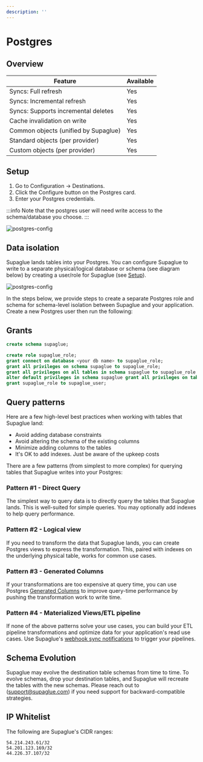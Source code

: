 ```yaml
---
description: ''
---
```


# Postgres

## Overview

| Feature                              | Available |
| ------------------------------------ | --------- |
| Syncs: Full refresh                  | Yes       |
| Syncs: Incremental refresh           | Yes       |
| Syncs: Supports incremental deletes  | Yes       |
| Cache invalidation on write          | Yes       |
| Common objects (unified by Supaglue) | Yes       |
| Standard objects (per provider)      | Yes       |
| Custom objects (per provider)        | Yes       |

## Setup

1. Go to Configuration -> Destinations.
2. Click the Configure button on the Postgres card.
3. Enter your Postgres credentials.

:::info
Note that the postgres user will need write access to the schema/database you choose.
:::

![postgres-config](/img/postgres_form.png)

## Data isolation

Supaglue lands tables into your Postgres. You can configure Supaglue to write to a separate physical/logical database or schema (see diagram below) by creating a user/role for Supaglue (see [Setup](./postgres.md#Setup)).

![postgres-config](/img/db-isolation.png)

In the steps below, we provide steps to create a separate Postgres role and schema for schema-level isolation between Supaglue and your application. Create a new Postgres user then run the following:

## Grants

```sql
create schema supaglue;

create role supaglue_role;
grant connect on database <your db name> to supaglue_role;
grant all privileges on schema supaglue to supaglue_role;
grant all privileges on all tables in schema supaglue to supaglue_role;
alter default privileges in schema supaglue grant all privileges on tables to supaglue_role;
grant supaglue_role to supaglue_user;

```

## Query patterns

Here are a few high-level best practices when working with tables that Supaglue land:

- Avoid adding database constraints
- Avoid altering the schema of the existing columns
- Minimize adding columns to the tables
- It's OK to add indexes. Just be aware of the upkeep costs

There are a few patterns (from simplest to more complex) for querying tables that Supaglue writes into your Postgres:

### Pattern #1 - Direct Query

The simplest way to query data is to directly query the tables that Supaglue lands. This is well-suited for simple queries. You may optionally add indexes to help query performance.

### Pattern #2 - Logical view

If you need to transform the data that Supaglue lands, you can create Postgres views to express the transformation. This, paired with indexes on the underlying physical table, works for common use cases.

### Pattern #3 - Generated Columns

If your transformations are too expensive at query time, you can use Postgres [Generated Columns](https://www.postgresql.org/docs/current/ddl-generated-columns.html) to improve query-time performance by pushing the transformation work to write time.

### Pattern #4 - Materialized Views/ETL pipeline

If none of the above patterns solve your use cases, you can build your ETL pipeline transformations and optimize data for your application's read use cases. Use Supaglue's [webhook sync notifications](/api/v2/mgmt/webhooks) to trigger your pipelines.

## Schema Evolution

Supaglue may evolve the destination table schemas from time to time. To evolve schemas, drop your destination tables, and Supaglue will recreate the tables with the new schemas. Please reach out to ([support@supaglue.com](mailto:support@supaglue.com)) if you need support for backward-compatible strategies.

## IP Whitelist

The following are Supaglue's CIDR ranges:

```
54.214.243.61/32
54.201.123.169/32
44.226.37.107/32
```
